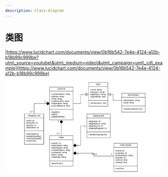 ```yaml
---
description: Class-diagram
---
```


# 类图

[https://www.lucidchart.com/documents/view/0b16b542-7e4e-4124-a12b-b18b99c999be?utm\_source=youtube\&utm\_medium=video\&utm\_campaign=uml\_cd\_example](https://www.lucidchart.com/documents/view/0b16b542-7e4e-4124-a12b-b18b99c999be)

![](<../.gitbook/assets/image (2).png>)
